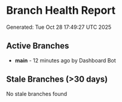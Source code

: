 # Branch Health Report
Generated: Tue Oct 28 17:49:27 UTC 2025

## Active Branches
- **main** - 12 minutes ago by Dashboard Bot

## Stale Branches (>30 days)
No stale branches found
